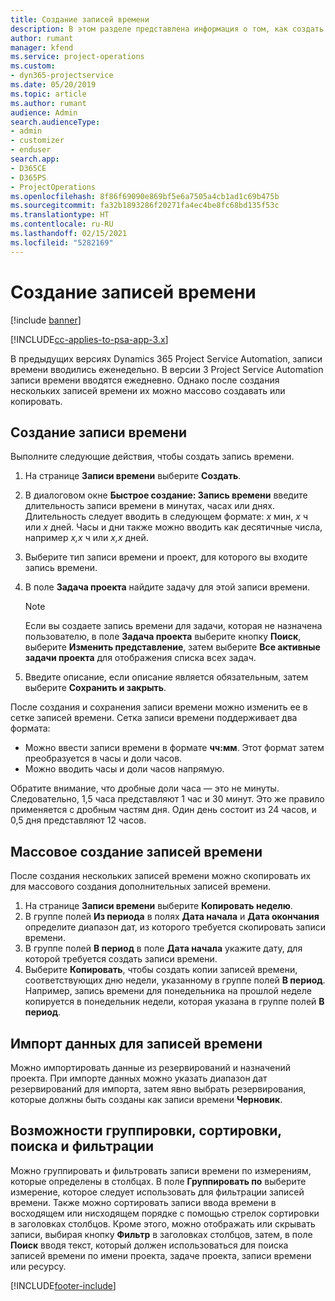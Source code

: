 ```yaml
---
title: Создание записей времени
description: В этом разделе представлена информация о том, как создать записи времени.
author: rumant
manager: kfend
ms.service: project-operations
ms.custom:
- dyn365-projectservice
ms.date: 05/20/2019
ms.topic: article
ms.author: rumant
audience: Admin
search.audienceType:
- admin
- customizer
- enduser
search.app:
- D365CE
- D365PS
- ProjectOperations
ms.openlocfilehash: 8f86f69090e869bf5e6a7505a4cb1ad1c69b475b
ms.sourcegitcommit: fa32b1893286f20271fa4ec4be8fc68bd135f53c
ms.translationtype: HT
ms.contentlocale: ru-RU
ms.lasthandoff: 02/15/2021
ms.locfileid: "5282169"
---
```

# <a name="create-time-entries"></a>Создание записей времени

[!include [banner](../includes/psa-now-project-operations.md)]

[!INCLUDE[cc-applies-to-psa-app-3.x](../includes/cc-applies-to-psa-app-3x.md)]

В предыдущих версиях Dynamics 365 Project Service Automation, записи времени вводились еженедельно. В версии 3 Project Service Automation записи времени вводятся ежедневно. Однако после создания нескольких записей времени их можно массово создавать или копировать.

## <a name="create-a-time-entry"></a>Создание записи времени

Выполните следующие действия, чтобы создать запись времени.

1. На странице **Записи времени** выберите **Создать**.
2. В диалоговом окне **Быстрое создание: Запись времени** введите длительность записи времени в минутах, часах или днях. Длительность следует вводить в следующем формате: *x* мин, *x* ч или *x* дней. Часы и дни также можно вводить как десятичные числа, например *x,x* ч или *x,x* дней.
3. Выберите тип записи времени и проект, для которого вы входите запись времени.
4. В поле **Задача проекта** найдите задачу для этой записи времени.

    > [!NOTE]
    > Если вы создаете запись времени для задачи, которая не назначена пользователю, в поле **Задача проекта** выберите кнопку **Поиск**, выберите **Изменить представление**, затем выберите **Все активные задачи проекта** для отображения списка всех задач.

5. Введите описание, если описание является обязательным, затем выберите **Сохранить и закрыть**.

После создания и сохранения записи времени можно изменить ее в сетке записей времени. Сетка записи времени поддерживает два формата:

- Можно ввести записи времени в формате **чч:мм**. Этот формат затем преобразуется в часы и доли часов.
- Можно вводить часы и доли часов напрямую.

Обратите внимание, что дробные доли часа — это не минуты. Следовательно, 1,5 часа представляют 1 час и 30 минут. Это же правило применяется с дробным частям дня. Один день состоит из 24 часов, и 0,5 дня представляют 12 часов.

## <a name="bulk-create-time-entries"></a>Массовое создание записей времени

После создания нескольких записей времени можно скопировать их для массового создания дополнительных записей времени.

1. На странице **Записи времени** выберите **Копировать неделю**.
2. В группе полей **Из периода** в полях **Дата начала** и **Дата окончания** определите диапазон дат, из которого требуется скопировать записи времени.
3. В группе полей **В период** в поле **Дата начала** укажите дату, для которой требуется создать записи времени.
4. Выберите **Копировать**, чтобы создать копии записей времени, соответствующих дню недели, указанному в группе полей **В период**. Например, запись времени для понедельника на прошлой неделе копируется в понедельник недели, которая указана в группе полей **В период**.

## <a name="import-data-for-time-entries"></a>Импорт данных для записей времени

Можно импортировать данные из резервирований и назначений проекта. При импорте данных можно указать диапазон дат резервирований для импорта, затем явно выбрать резервирования, которые должны быть созданы как записи времени **Черновик**.

## <a name="group-by-sort-search-and-filter-capabilities"></a>Возможности группировки, сортировки, поиска и фильтрации

Можно группировать и фильтровать записи времени по измерениям, которые определены в столбцах. В поле **Группировать по** выберите измерение, которое следует использовать для фильтрации записей времени. Также можно сортировать записи ввода времени в восходящем или нисходящем порядке с помощью стрелок сортировки в заголовках столбцов. Кроме этого, можно отображать или скрывать записи, выбирая кнопку **Фильтр** в заголовках столбцов, затем, в поле **Поиск** вводя текст, который должен использоваться для поиска записей времени по имени проекта, задаче проекта, записи времени или ресурсу.


[!INCLUDE[footer-include](../includes/footer-banner.md)]